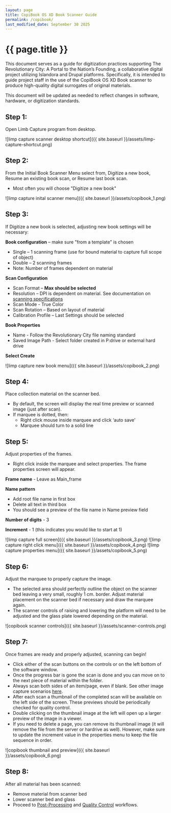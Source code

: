 ```yaml
---
layout: page
title: CopiBook OS XD Book Scanner Guide
permalink: /copibook/
last_modified_date: September 30 2025
---
```


# {{ page.title }}

This document serves as a guide for digitization practices supporting The Revolutionary City: A Portal to the Nation’s Founding, a collaborative digital project utilizing Islandora and Drupal platforms. Specifically, it is intended to guide project staff in the use of the CopiBook OS XD Book scanner to produce high-quality digital surrogates of original materials. 

This document will be updated as needed to reflect changes in software, hardware, or digitization standards.  

## Step 1: 
Open Limb Capture program from desktop. 

![limp capture scanner desktop shortcut]({{ site.baseurl }}/assets/limp-capture-shortcut.png)

## Step 2:  
From the Initial Book Scanner Menu select from, Digitize a new book, Resume an existing book scan, or Resume last book scan.
 * Most often you will choose "Digitize a new book"

![limp capture inital scanner menu]({{ site.baseurl }}/assets/copibook_1.png)

## Step 3:  
If Digitize a new book is selected, adjusting new book settings will be necessary:  

**Book configuration** – make sure "from a template" is chosen
 * Single – 1 scanning frame (use for bound material to capture full scope of object)
 * Double – 2 scanning frames
 * Note: Number of frames dependent on material

**Scan Configuration**  
 * Scan Format – **Max should be selected**
 * Resolution – DPI is dependent on material. See documentation on [scanning specifications](https://americanphilosophicalsociety.github.io/RevCityDocs/digitization/#scanning-equipment-and-specifications)
 * Scan Mode - True Color  
 * Scan Rotation – Based on layout of material
 * Calibration Profile – Last Settings should be selected

**Book Properties**
 * Name - Follow the Revolutionary City file naming standard
 * Saved Image Path - Select folder created in P:drive or external hard drive

**Select Create**

![limp capture new book menu]({{ site.baseurl }}/assets/copibook_2.png)

## Step 4:  
Place collection material on the scanner bed.
 * By default, the screen will display the real time preview or scanned image (just after scan).
 * If marquee is dotted, then:
    * Right click mouse inside marquee and click ‘auto save’
    * Marquee should turn to a solid line

## Step 5:  
Adjust properties of the frames.
 * Right click inside the marquee and select properties. The frame properties screen will appear.

**Frame name** - Leave as Main_frame
 
**Name pattern**
 * Add root file name in first box
 * Delete all text in third box
 * You should see a preview of the file name in Name preview field

**Number of digits** - 3  

**Increment** - 1 (this indicates you would like to start at 1)

![limp capture full screen]({{ site.baseurl }}/assets/copibook_3.png)
![limp capture right click menu]({{ site.baseurl }}/assets/copibook_4.png)
![limp capture properties menu]({{ site.baseurl }}/assets/copibook_5.png)

## Step 6:  
Adjust the marquee to properly capture the image.  
 * The selected area should perfectly outline the object on the scanner bed leaving a very small, roughly 1 cm. border. Adjust material placement on the scanner bed if necessary and draw the marquee again.
 * The scanner controls of raising and lowering the platform will need to be adjusted and the glass plate lowered depending on the material.

![copibook scanner controls]({{ site.baseurl }}/assets/scanner-controls.png)  


## Step 7:  
Once frames are ready and properly adjusted, scanning can begin!  
 * Click either of the scan buttons on the controls or on the left bottom of the software window.  
 * Once the progress bar is gone the scan is done and you can move on to the next piece of material within the folder.  
 * Always scan both sides of an item/page, even if blank. See other image capture scenarios [here](https://americanphilosophicalsociety.github.io/RevCityDocs/digitization/#image-capture).  
 * After each scan a thumbnail of the completed scan will be available on the left side of the screen. These previews should be periodically checked for quality control.  
 * Double clicking on the thumbnail image at the left will open up a larger preview of the image in a viewer.  
 * If you need to delete a page, you can remove its thumbnail image (it will remove the file from the server or hardrive as well). However, make sure to update the increment value in the properties menu to keep the file sequence in order.  

![copibook thumbnail and preview]({{ site.baseurl }}/assets/copibook_6.png)  


## Step 8:
After all material has been scanned:
 * Remove material from scanner bed
 * Lower scanner bed and glass
 * Proceed to [Post-Processing](https://americanphilosophicalsociety.github.io/RevCityDocs/digitization/#post-processing) and [Quality Control](https://americanphilosophicalsociety.github.io/RevCityDocs/digitization/#quality-control-measures) workflows.





